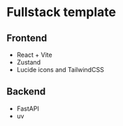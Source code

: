 # Fullstack template

## Frontend
- React + Vite 
- Zustand
- Lucide icons and TailwindCSS


## Backend
- FastAPI
- uv